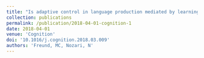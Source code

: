 ```yaml
---
title: "Is adaptive control in language production mediated by learning?"
collection: publications
permalink: /publication/2018-04-01-cognition-1
date: 2018-04-01
venue: 'Cognition'
doi: '10.1016/j.cognition.2018.03.009'
authors: 'Freund, MC, Nozari, N'
---
```

